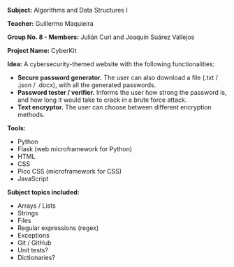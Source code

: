 

**Subject:** Algorithms and Data Structures I

**Teacher:** Guillermo Maquieira

**Group No. 8 - Members:** Julián Curi and Joaquín Suárez Vallejos

**Project Name:** CyberKit

**Idea:** A cybersecurity-themed website with the following functionalities:
+ **Secure password generator.** The user can also download a file (.txt / .json / .docx), with all the generated passwords.
+ **Password tester / verifier.** Informs the user how strong the password is, and how long it would take to crack in a brute force attack.
+ **Text encryptor.** The user can choose between different encryption methods.

**Tools:**
+ Python
+ Flask (web microframework for Python)
+ HTML
+ CSS
+ Pico CSS (microframework for CSS)
+ JavaScript

**Subject topics included:**
+ Arrays / Lists
+ Strings
+ Files
+ Regular expressions (regex)
+ Exceptions
+ Git / GitHub
+ Unit tests?
+ Dictionaries?

